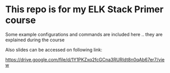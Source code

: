 # This repo is for my ELK Stack Primer course

Some example configurations and commands are included here .. they are explained during the course

Also slides can be accessed on following link:

https://drive.google.com/file/d/1Y1PKZxq2fcGCna3RURIdt8n0qAb67er7/view

